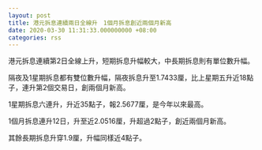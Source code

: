 ```yaml
---
layout: post
title: 港元拆息連續兩日全線升　1個月拆息創近兩個月新高
date: 2020-03-30 11:31:33.000000000 +08:00
categories: rss
---
```


港元拆息連續第2日全線上升，短期拆息升幅較大，中長期拆息則有單位數升幅。

隔夜及1星期拆息都有雙位數升幅，隔夜拆息升至1.7433厘，比上星期五升近18點子，連升第2個交易日，創兩個月新高。

1星期拆息六連升，升近35點子，報2.5677厘，是今年以來最高。

1個月拆息連升12日，升至近2.0516厘，升超過2點子，創近兩個月新高。

其餘長期拆息升穿1.9厘，升幅同樣近4點子。
